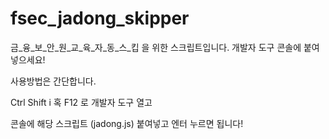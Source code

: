# fsec_jadong_skipper
금_융_보_안_원_교_육_자_동_스_킵 을 위한 스크립트입니다. 개발자 도구 콘솔에 붙여넣으세요!

사용방법은 간단합니다.

Ctrl Shift i 혹 F12 로 개발자 도구 열고

콘솔에 해당 스크립트 (jadong.js) 붙여넣고 엔터 누르면 됩니다!
